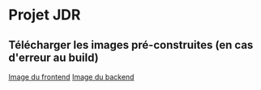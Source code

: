 # Projet JDR

## Télécharger les images pré-construites (en cas d'erreur au build)
[Image du frontend](https://poweredbypump.com/privres/cours/tpjdr-spring-api_latest.tar.gz)
[Image du backend](https://poweredbypump.com/privres/cours/tpjdr-webapp_latest.tar.gz)
